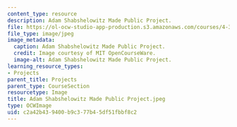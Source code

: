 ```yaml
---
content_type: resource
description: Adam Shabshelowitz Made Public Project.
file: https://ol-ocw-studio-app-production.s3.amazonaws.com/courses/4-301-introduction-to-the-visual-arts-spring-2007/c2a42b439400b9c377b45df51fbbf8c2_AdamShabshelowitzMadePublicProject.jpeg
file_type: image/jpeg
image_metadata:
  caption: Adam Shabshelowitz Made Public Project.
  credit: Image courtesy of MIT OpenCourseWare.
  image-alt: Adam Shabshelowitz Made Public Project.
learning_resource_types:
- Projects
parent_title: Projects
parent_type: CourseSection
resourcetype: Image
title: Adam Shabshelowitz Made Public Project.jpeg
type: OCWImage
uid: c2a42b43-9400-b9c3-77b4-5df51fbbf8c2
---
```

